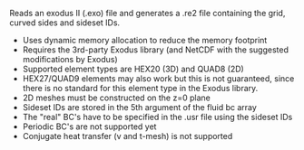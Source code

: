 Reads an exodus II (.exo) file and generates a .re2 file containing the grid,
curved sides and sideset IDs. 

   - Uses dynamic memory allocation to reduce the memory footprint  
   - Requires the 3rd-party Exodus library (and NetCDF with the suggested modifications by Exodus) 
   - Supported element types are HEX20 (3D) and QUAD8 (2D)
   - HEX27/QUAD9 elements may also work but this is not guaranteed, since there is no standard for this element type in the Exodus library.
   - 2D meshes must be constructed on the z=0 plane
   - Sideset IDs are stored in the 5th argument of the fluid bc array
   - The "real" BC's have to be specified in the .usr file using the sideset IDs 
   - Periodic BC's are not supported yet
   - Conjugate heat transfer (v and t-mesh) is not supported
